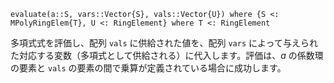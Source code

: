 ```
evaluate(a::S, vars::Vector{S}, vals::Vector{U}) where {S <: MPolyRingElem{T}, U <: RingElement} where T <: RingElement
```

多項式式を評価し、配列 `vals` に供給された値を、配列 `vars` によって与えられた対応する変数（多項式として供給される）に代入します。評価は、$a$ の係数環の要素と `vals` の要素の間で乗算が定義されている場合に成功します。
